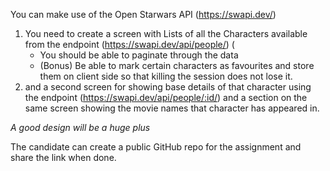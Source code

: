 You can make use of the Open Starwars API (https://swapi.dev/)
1. You need to create a screen with Lists of all the Characters available from the endpoint (https://swapi.dev/api/people/) (
     - You should be able to paginate through the data
     - (Bonus) Be able to mark certain characters as favourites and store them on client side so that killing the session does not lose it.
2. and a second screen for showing base details of that character using the endpoint (https://swapi.dev/api/people/:id/) and a section on the same screen showing the movie names that character has appeared in.

*A good design will be a huge plus*

The candidate can create a public GitHub repo for the assignment and share the link when done.